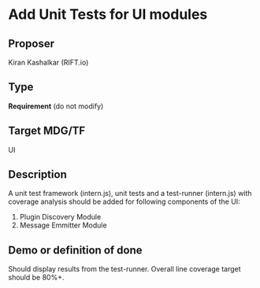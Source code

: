 # Add Unit Tests for UI modules #

## Proposer ##
Kiran Kashalkar (RIFT.io)

## Type ##
**Requirement** (do not modify)

## Target MDG/TF ##
UI

## Description ##
A unit test framework (intern.js), unit tests and a test-runner (intern.js) with coverage analysis 
should be added for following components of the UI:
1. Plugin Discovery Module
2. Message Emmitter Module

## Demo or definition of done ##
Should display results from the test-runner.
Overall line coverage target should be 80%+.